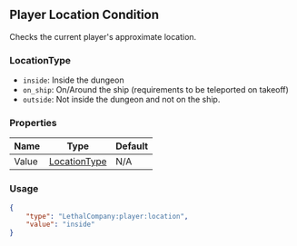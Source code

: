 ## Player Location Condition
Checks the current player's approximate location.

### LocationType
- `inside`: Inside the dungeon
- `on_ship`: On/Around the ship (requirements to be teleported on takeoff)
- `outside`: Not inside the dungeon and not on the ship.

### Properties
| Name | Type | Default |
|--------|-------|---------|
| Value | [LocationType](#locationtype) | N/A |

### Usage
```json
{
    "type": "LethalCompany:player:location",
    "value": "inside"
}
```
